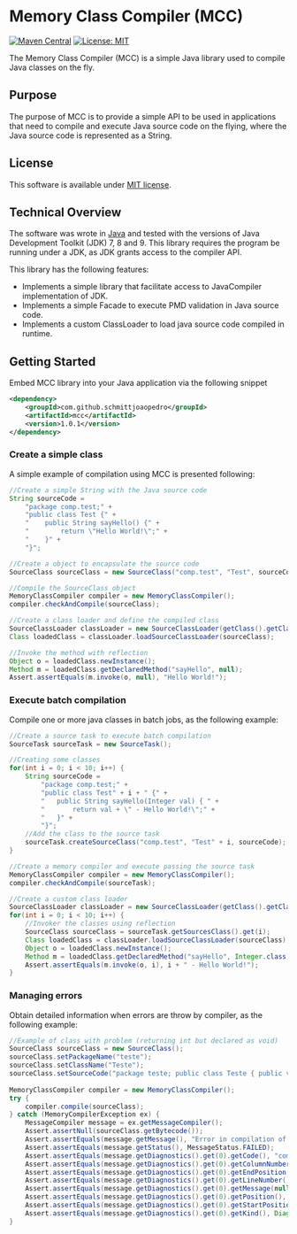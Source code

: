 # Memory Class Compiler (MCC)

[![Maven Central](https://maven-badges.herokuapp.com/maven-central/com.github.schmittjoaopedro/mcc/badge.svg?style=flat)](http://mvnrepository.com/artifact/com.github.schmittjoaopedro/mcc)
[![License: MIT](https://img.shields.io/badge/License-MIT-yellow.svg)](https://opensource.org/licenses/MIT)

The Memory Class Compiler (MCC) is a simple Java library used to compile Java classes on the fly.

## Purpose

The purpose of MCC is to provide a simple API to be used in applications that need to compile and execute Java source code on the flying, where the Java source code is represented as a String.

## License

This software is available under [MIT license](https://opensource.org/licenses/MIT).

## Technical Overview

The software was wrote in [Java](http://www.oracle.com/technetwork/java/javase/downloads/jdk9-downloads-3848520.html) and tested with the versions of Java Development Toolkit (JDK) 7, 8 and 9. This library requires the program be running under a JDK, as JDK grants access to the compiler API.

This library has the following features:
*	Implements a simple library that facilitate access to JavaCompiler implementation of JDK.
*	Implements a simple Facade to execute PMD validation in Java source code.
*	Implements a custom ClassLoader to load java source code compiled in runtime.

## Getting Started

Embed MCC library into your Java application via the following snippet
```xml
<dependency>
    <groupId>com.github.schmittjoaopedro</groupId>
    <artifactId>mcc</artifactId>
    <version>1.0.1</version>
</dependency>
```

### Create a simple class

A simple example of compilation using MCC is presented following:

```java
//Create a simple String with the Java source code
String sourceCode = 
	"package comp.test;" +
    "public class Test {" + 
    "    public String sayHello() {" +
    "        return \"Hello World!\";" +
    "    }" +
    "}";

//Create a object to encapsulate the source code
SourceClass sourceClass = new SourceClass("comp.test", "Test", sourceCode);

//Compile the SourceClass object
MemoryClassCompiler compiler = new MemoryClassCompiler();
compiler.checkAndCompile(sourceClass);

//Create a class loader and define the compiled class
SourceClassLoader classLoader = new SourceClassLoader(getClass().getClassLoader());
Class loadedClass = classLoader.loadSourceClassLoader(sourceClass);

//Invoke the method with reflection
Object o = loadedClass.newInstance();
Method m = loadedClass.getDeclaredMethod("sayHello", null);
Assert.assertEquals(m.invoke(o, null), "Hello World!");
```

### Execute batch compilation

Compile one or more java classes in batch jobs, as the following example:

```java
//Create a source task to execute batch compilation
SourceTask sourceTask = new SourceTask();

//Creating some classes
for(int i = 0; i < 10; i++) {
	String sourceCode = 
    	"package comp.test;" + 
    	"public class Test" + i + " {" +
        "	public String sayHello(Integer val) { " +
        "		return val + \" - Hello World!\";" +
        "	}" +
        "}";
    //Add the class to the source task
	sourceTask.createSourceClass("comp.test", "Test" + i, sourceCode);
}

//Create a memory compiler and execute passing the source task
MemoryClassCompiler compiler = new MemoryClassCompiler();
compiler.checkAndCompile(sourceTask);

//Create a custom class loader
SourceClassLoader classLoader = new SourceClassLoader(getClass().getClassLoader());
for(int i = 0; i < 10; i++) {
	//Invoker the classes using reflection
	SourceClass sourceClass = sourceTask.getSourcesClass().get(i);
	Class loadedClass = classLoader.loadSourceClassLoader(sourceClass);
    Object o = loadedClass.newInstance();
    Method m = loadedClass.getDeclaredMethod("sayHello", Integer.class);
    Assert.assertEquals(m.invoke(o, i), i + " - Hello World!");
}
```

### Managing errors

Obtain detailed information when errors are throw by compiler, as the following example:

```java
//Example of class with problem (returning int but declared as void)
SourceClass sourceClass = new SourceClass();
sourceClass.setPackageName("teste");
sourceClass.setClassName("Teste");
sourceClass.setSourceCode("package teste; public class Teste { public void t() { return 2; } }");
        
MemoryClassCompiler compiler = new MemoryClassCompiler();
try {
	compiler.compile(sourceClass);
} catch (MemoryCompilerException ex) {
	MessageCompiler message = ex.getMessageCompiler();
	Assert.assertNull(sourceClass.getBytecode());
	Assert.assertEquals(message.getMessage(), "Error in compilation of class");
	Assert.assertEquals(message.getStatus(), MessageStatus.FAILED);
	Assert.assertEquals(message.getDiagnostics().get(0).getCode(), "compiler.err.prob.found.req");
	Assert.assertEquals(message.getDiagnostics().get(0).getColumnNumber(), 62);
	Assert.assertEquals(message.getDiagnostics().get(0).getEndPosition(), 62);
	Assert.assertEquals(message.getDiagnostics().get(0).getLineNumber(), 1);
	Assert.assertEquals(message.getDiagnostics().get(0).getMessage(null), "incompatible types: unexpected return value");
	Assert.assertEquals(message.getDiagnostics().get(0).getPosition(), 61);
	Assert.assertEquals(message.getDiagnostics().get(0).getStartPosition(), 61);
	Assert.assertEquals(message.getDiagnostics().get(0).getKind(), Diagnostic.Kind.ERROR);
}
```